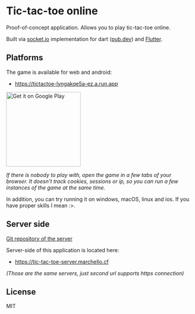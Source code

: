 # Tic-tac-toe online

Proof-of-concept application. Allows you to play tic-tac-toe online.

Built via [socket.io](https://socket.io) implementation for dart ([pub.dev](https://pub.dev/packages/socket_io)) and [Flutter](https://flutter.dev).



## Platforms

The game is available for web and android:
- https://tictactoe-lyngakqe5a-ez.a.run.app

<a href='https://play.google.com/store/apps/details?id=dev.marchello.tic_tac_toe&pcampaignid=pcampaignidMKT-Other-global-all-co-prtnr-py-PartBadge-Mar2515-1'><img alt='Get it on Google Play' src='https://play.google.com/intl/en_us/badges/static/images/badges/en_badge_web_generic.png' width="200"/></a>

_If there is nobody to play with, open the game in a few tabs of your browser. It doesn't track cookies, sessions or ip, so you can run a few instances of the game at the same time._

In addition, you can try running it on windows, macOS, linux and ios. If you have proper skills I mean :>.

## Server side
[Git repository of the server](https://github.com/marchellodev/server-tic-tac-toe)

Server-side of this application is located here:
- https://tic-tac-toe-server.marchello.cf

_(Those are the same servers, just second url supports https connection)_

## License
MIT